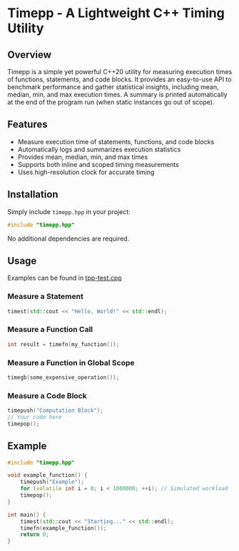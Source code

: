 # Timepp - A Lightweight C++ Timing Utility

## Overview
Timepp is a simple yet powerful C++20 utility for measuring execution times of functions, statements, and code blocks. It provides an easy-to-use API to benchmark performance and gather statistical insights, including mean, median, min, and max execution times. A summary is printed automatically at the end of the program run (when static instances go out of scope). 

## Features
- Measure execution time of statements, functions, and code blocks
- Automatically logs and summarizes execution statistics
- Provides mean, median, min, and max times
- Supports both inline and scoped timing measurements
- Uses high-resolution clock for accurate timing

## Installation
Simply include `timepp.hpp` in your project:
```cpp
#include "timepp.hpp"
```
No additional dependencies are required.

## Usage
Examples can be found in [tpp-test.cpp](tpp-test.cpp)

### Measure a Statement
```cpp
timest(std::cout << "Hello, World!" << std::endl);
```

### Measure a Function Call
```cpp
int result = timefn(my_function());
```

### Measure a Function in Global Scope
```cpp
timegb(some_expensive_operation());
```

### Measure a Code Block
```cpp
timepush("Computation Block");
// Your code here
timepop();
```

## Example
```cpp
#include "timepp.hpp"

void example_function() {
    timepush("Example");
    for (volatile int i = 0; i < 1000000; ++i); // Simulated workload
    timepop();
}

int main() {
    timest(std::cout << "Starting..." << std::endl);
    timefn(example_function());
    return 0;
}
```

